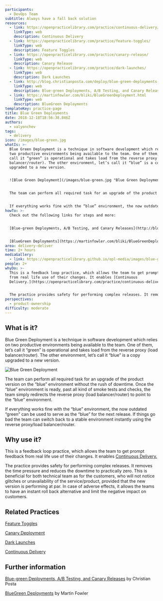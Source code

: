 ```yaml
---
participants:
  - DevOps Team
subtitle: Always have a fall back solution
resources:
  - link: https://openpracticelibrary.com/practice/continuous-delivery/
    linkType: web
    description: Continuous Delivery
  - link: https://openpracticelibrary.com/practice/feature-toggles/
    linkType: web
    description: Feature Toggles
  - link: https://openpracticelibrary.com/practice/canary-release/
    linkType: web
    description: Canary Release
  - link: https://openpracticelibrary.com/practice/dark-launches/
    linkType: web
    description: Dark Launches
  - link: http://blog.christianposta.com/deploy/blue-green-deployments-a-b-testing-and-canary-releases/
    linkType: web
    description: Blue-green Deployments, A/B Testing, and Canary Releases
  - link: https://martinfowler.com/bliki/BlueGreenDeployment.html
    linkType: web
    description: BlueGreen Deployments
templateKey: practice-page
title: Blue Green Deployments
date: 2018-12-18T18:56:38.846Z
authors:
  - valyonchev
tags:
  - delivery
icon: /images/blue-green.jpg
whatIs: >-
  Blue Green Deployment is a technique in software development which relies on
  two productive environments being available to the team. One of them, let’s
  call it “green” is operational and takes load from the reverse proxy (load
  balancer/router). The other environment, let’s call it “blue” is a copy
  upgraded to a new version.


  ![Blue Green Deployment](/images/blue-green.jpg "Blue Green Deployment")


  The team can perform all required task for an upgrade of the product version on the “blue” environment without the rush of downtime. Once the “blue” environment is ready, past all kind of smoke tests and checks, the team simply redirects the reverse proxy (load balancer/router) to point to the “blue” environment.


  If everything works fine with the “blue” environment, the now outdated “green” can be used to serve as the “blue” for the next release. If things go bad the team can switch back to a stable environment instantly using the reverse proxy/load balancer/router.
howTo: >-
  Check out the following links for steps and more:


  [Blue-green Deployments, A/B Testing, and Canary Releases](http://blog.christianposta.com/deploy/blue-green-deployments-a-b-testing-and-canary-releases/) by Christian Posta


  [BlueGreen Deployments](https://martinfowler.com/bliki/BlueGreenDeployment.html) by Martin Fowler
area: delivery-deliver
time: 2+ hours
mediaGallery:
  - link: https://openpracticelibrary.github.io/opl-media/images/blue-green.jpg
people: 2+
whyDo: >-
  This is a feedback loop practice, which allows the team to get prompt feedback
  from real life use of their changes. It enables [Continuous
  Delivery.](https://openpracticelibrary.com/practice/continuous-delivery/)


  The practice provides safety for performing complex releases. It removes the time pressure and reduces the downtime to practically zero. This is beneficial for both technical team as for the customers, who will not notice glitches or unavailability of the service/product, provided that the new version is performing at par. In case of adverse effects, it allows the teams to have an instant roll back alternative and limit the negative impact on customers.
perspectives:
  - product-ownership
difficulty: moderate
---
```

## What is it?

Blue Green Deployment is a technique in software development which relies on two productive environments being available to the team. One of them, let’s call it “green” is operational and takes load from the reverse proxy (load balancer/router). The other environment, let’s call it “blue” is a copy upgraded to a new version.

![Blue Green Deployment](/images/blue-green.jpg "Blue Green Deployment")

The team can perform all required task for an upgrade of the product version on the “blue” environment without the rush of downtime. Once the “blue” environment is ready, past all kind of smoke tests and checks, the team simply redirects the reverse proxy (load balancer/router) to point to the “blue” environment.

If everything works fine with the “blue” environment, the now outdated “green” can be used to serve as the “blue” for the next release. If things go bad the team can switch back to a stable environment instantly using the reverse proxy/load balancer/router.

## Why use it?

This is a feedback loop practice, which allows the team to get prompt feedback from real life use of their changes. It enables [Continuous Delivery.](https://openpracticelibrary.com/practice/continuous-delivery/)

The practice provides safety for performing complex releases. It removes the time pressure and reduces the downtime to practically zero. This is beneficial for both technical team as for the customers, who will not notice glitches or unavailability of the service/product, provided that the new version is performing at par. In case of adverse effects, it allows the teams to have an instant roll back alternative and limit the negative impact on customers.

## Related Practices

[Feature Toggles](https://openpracticelibrary.com/practice/feature-toggles/)

[Canary Deployment ](https://openpracticelibrary.com/practice/canary-release/)

[Dark Launches](https://openpracticelibrary.com/practice/dark-launches/)

[Continuous Delivery](https://openpracticelibrary.com/practice/continuous-delivery/)

## Further information

[Blue-green Deployments, A/B Testing, and Canary Releases](http://blog.christianposta.com/deploy/blue-green-deployments-a-b-testing-and-canary-releases/) by Christian Posta

[BlueGreen Deployments](https://martinfowler.com/bliki/BlueGreenDeployment.html) by Martin Fowler
